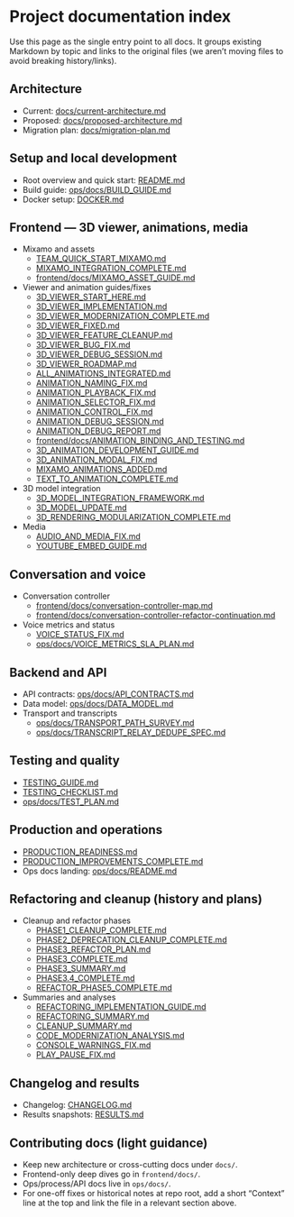 # Project documentation index

Use this page as the single entry point to all docs. It groups existing Markdown by topic and links to the original files (we aren’t moving files to avoid breaking history/links).

## Architecture

- Current: [docs/current-architecture.md](./current-architecture.md)
- Proposed: [docs/proposed-architecture.md](./proposed-architecture.md)
- Migration plan: [docs/migration-plan.md](./migration-plan.md)

## Setup and local development

- Root overview and quick start: [README.md](../README.md)
- Build guide: [ops/docs/BUILD_GUIDE.md](../ops/docs/BUILD_GUIDE.md)
- Docker setup: [DOCKER.md](../DOCKER.md)

## Frontend — 3D viewer, animations, media

- Mixamo and assets
  - [TEAM_QUICK_START_MIXAMO.md](../TEAM_QUICK_START_MIXAMO.md)
  - [MIXAMO_INTEGRATION_COMPLETE.md](../MIXAMO_INTEGRATION_COMPLETE.md)
  - [frontend/docs/MIXAMO_ASSET_GUIDE.md](../frontend/docs/MIXAMO_ASSET_GUIDE.md)
- Viewer and animation guides/fixes
  - [3D_VIEWER_START_HERE.md](../3D_VIEWER_START_HERE.md)
  - [3D_VIEWER_IMPLEMENTATION.md](../3D_VIEWER_IMPLEMENTATION.md)
  - [3D_VIEWER_MODERNIZATION_COMPLETE.md](../3D_VIEWER_MODERNIZATION_COMPLETE.md)
  - [3D_VIEWER_FIXED.md](../3D_VIEWER_FIXED.md)
  - [3D_VIEWER_FEATURE_CLEANUP.md](../3D_VIEWER_FEATURE_CLEANUP.md)
  - [3D_VIEWER_BUG_FIX.md](../3D_VIEWER_BUG_FIX.md)
  - [3D_VIEWER_DEBUG_SESSION.md](../3D_VIEWER_DEBUG_SESSION.md)
  - [3D_VIEWER_ROADMAP.md](../3D_VIEWER_ROADMAP.md)
  - [ALL_ANIMATIONS_INTEGRATED.md](../ALL_ANIMATIONS_INTEGRATED.md)
  - [ANIMATION_NAMING_FIX.md](../ANIMATION_NAMING_FIX.md)
  - [ANIMATION_PLAYBACK_FIX.md](../ANIMATION_PLAYBACK_FIX.md)
  - [ANIMATION_SELECTOR_FIX.md](../ANIMATION_SELECTOR_FIX.md)
  - [ANIMATION_CONTROL_FIX.md](../ANIMATION_CONTROL_FIX.md)
  - [ANIMATION_DEBUG_SESSION.md](../ANIMATION_DEBUG_SESSION.md)
  - [ANIMATION_DEBUG_REPORT.md](../ANIMATION_DEBUG_REPORT.md)
  - [frontend/docs/ANIMATION_BINDING_AND_TESTING.md](../frontend/docs/ANIMATION_BINDING_AND_TESTING.md)
  - [3D_ANIMATION_DEVELOPMENT_GUIDE.md](../3D_ANIMATION_DEVELOPMENT_GUIDE.md)
  - [3D_ANIMATION_MODAL_FIX.md](../3D_ANIMATION_MODAL_FIX.md)
  - [MIXAMO_ANIMATIONS_ADDED.md](../MIXAMO_ANIMATIONS_ADDED.md)
  - [TEXT_TO_ANIMATION_COMPLETE.md](../TEXT_TO_ANIMATION_COMPLETE.md)
- 3D model integration
  - [3D_MODEL_INTEGRATION_FRAMEWORK.md](../3D_MODEL_INTEGRATION_FRAMEWORK.md)
  - [3D_MODEL_UPDATE.md](../3D_MODEL_UPDATE.md)
  - [3D_RENDERING_MODULARIZATION_COMPLETE.md](../3D_RENDERING_MODULARIZATION_COMPLETE.md)
- Media
  - [AUDIO_AND_MEDIA_FIX.md](../AUDIO_AND_MEDIA_FIX.md)
  - [YOUTUBE_EMBED_GUIDE.md](../YOUTUBE_EMBED_GUIDE.md)

## Conversation and voice

- Conversation controller
  - [frontend/docs/conversation-controller-map.md](../frontend/docs/conversation-controller-map.md)
  - [frontend/docs/conversation-controller-refactor-continuation.md](../frontend/docs/conversation-controller-refactor-continuation.md)
- Voice metrics and status
  - [VOICE_STATUS_FIX.md](../VOICE_STATUS_FIX.md)
  - [ops/docs/VOICE_METRICS_SLA_PLAN.md](../ops/docs/VOICE_METRICS_SLA_PLAN.md)

## Backend and API

- API contracts: [ops/docs/API_CONTRACTS.md](../ops/docs/API_CONTRACTS.md)
- Data model: [ops/docs/DATA_MODEL.md](../ops/docs/DATA_MODEL.md)
- Transport and transcripts
  - [ops/docs/TRANSPORT_PATH_SURVEY.md](../ops/docs/TRANSPORT_PATH_SURVEY.md)
  - [ops/docs/TRANSCRIPT_RELAY_DEDUPE_SPEC.md](../ops/docs/TRANSCRIPT_RELAY_DEDUPE_SPEC.md)

## Testing and quality

- [TESTING_GUIDE.md](../TESTING_GUIDE.md)
- [TESTING_CHECKLIST.md](../TESTING_CHECKLIST.md)
- [ops/docs/TEST_PLAN.md](../ops/docs/TEST_PLAN.md)

## Production and operations

- [PRODUCTION_READINESS.md](../PRODUCTION_READINESS.md)
- [PRODUCTION_IMPROVEMENTS_COMPLETE.md](../PRODUCTION_IMPROVEMENTS_COMPLETE.md)
- Ops docs landing: [ops/docs/README.md](../ops/docs/README.md)

## Refactoring and cleanup (history and plans)

- Cleanup and refactor phases
  - [PHASE1_CLEANUP_COMPLETE.md](../PHASE1_CLEANUP_COMPLETE.md)
  - [PHASE2_DEPRECATION_CLEANUP_COMPLETE.md](../PHASE2_DEPRECATION_CLEANUP_COMPLETE.md)
  - [PHASE3_REFACTOR_PLAN.md](../PHASE3_REFACTOR_PLAN.md)
  - [PHASE3_COMPLETE.md](../frontend/PHASE3_COMPLETE.md)
  - [PHASE3_SUMMARY.md](../frontend/PHASE3_SUMMARY.md)
  - [PHASE3.4_COMPLETE.md](../frontend/PHASE3.4_COMPLETE.md)
  - [REFACTOR_PHASE5_COMPLETE.md](../REFACTOR_PHASE5_COMPLETE.md)
- Summaries and analyses
  - [REFACTORING_IMPLEMENTATION_GUIDE.md](../frontend/REFACTORING_IMPLEMENTATION_GUIDE.md)
  - [REFACTORING_SUMMARY.md](../frontend/REFACTORING_SUMMARY.md)
  - [CLEANUP_SUMMARY.md](../CLEANUP_SUMMARY.md)
  - [CODE_MODERNIZATION_ANALYSIS.md](../CODE_MODERNIZATION_ANALYSIS.md)
  - [CONSOLE_WARNINGS_FIX.md](../CONSOLE_WARNINGS_FIX.md)
  - [PLAY_PAUSE_FIX.md](../PLAY_PAUSE_FIX.md)

## Changelog and results

- Changelog: [CHANGELOG.md](../CHANGELOG.md)
- Results snapshots: [RESULTS.md](../RESULTS.md)

## Contributing docs (light guidance)

- Keep new architecture or cross-cutting docs under `docs/`.
- Frontend-only deep dives go in `frontend/docs/`.
- Ops/process/API docs live in `ops/docs/`.
- For one-off fixes or historical notes at repo root, add a short “Context” line at the top and link the file in a relevant section above.
